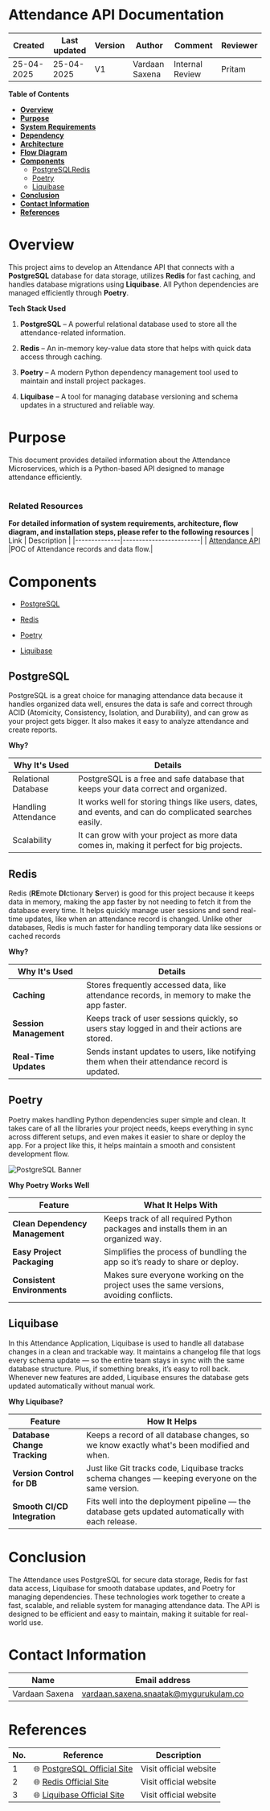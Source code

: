 #    **Attendance API Documentation**

| Created     | Last updated | Version | Author         | Comment | Reviewer |
|-------------|-----------|---------|----------------|---------|----------|
| 25-04-2025  | 25-04-2025 | V1  | Vardaan Saxena |     Internal Review    | Pritam    |



**Table of Contents**

-   [**Overview**](#overview)
-   [**Purpose**](#purpose)
-   [**System Requirements**](#related-resources)
-   [**Dependency**](#related-resources)
-   **[Architecture](#related-resources)**
-    [**Flow Diagram**](#related-resources)
-   **[Components](#components)**
    -   [PostgreSQL](#postgresql)[Redis](#redis)
    -   [Poetry](#poetry)
    -   [Liquibase](#liquibase)
-   [**Conclusion**](#conclusion)
-   [**Contact Information**](#contact-information)
-   **[References](#references)**



# **Overview**

This project aims to develop an Attendance API that connects with a **PostgreSQL** database for data storage, utilizes **Redis** for fast caching, and handles database migrations using **Liquibase**. All Python dependencies are managed efficiently through **Poetry**.

**Tech Stack Used**

1. **PostgreSQL** – A powerful relational database used to store all the attendance-related information.

2. **Redis** – An in-memory key-value data store that helps with quick data access through caching.

3. **Poetry** – A modern Python dependency management tool used to maintain and install project packages.

4. **Liquibase** – A tool for managing database versioning and schema updates in a structured and reliable way.


# **Purpose**

This document provides detailed information about the Attendance Microservices, which is a Python-based API designed to manage attendance efficiently.
#

### Related Resources
**For detailed information of system requirements, architecture, flow diagram, and installation steps, please refer to the following resources**
| Link         | Description         |
|--------------|------------------------|
| [Attendance API](https://github.com/avengers-p11/Documentation/blob/main/OT%20MS%20Understanding/Attendance/Attendance%20POC/README.md) |POC of Attendance records and data flow.| 


# **Components**

-   [PostgreSQL](https://www.postgresql.org/)

-   [Redis](https://redis.io/)

-   [Poetry](https://python-poetry.org/)

-   [Liquibase](https://docs.liquibase.com/)

## **PostgreSQL**

PostgreSQL is a great choice for managing attendance data because it handles organized data well, ensures the data is safe and correct through ACID (Atomicity, Consistency, Isolation, and Durability), and can grow as your project gets bigger. It also makes it easy to analyze attendance and create reports.

**Why?**

 | **Why It's Used**      | **Details**                                                                                              |
|------------------------|----------------------------------------------------------------------------------------------------------|
| Relational Database    | PostgreSQL is a free and safe database that keeps your data correct and organized.                        |
| Handling Attendance    | It works well for storing things like users, dates, and events, and can do complicated searches easily.    |
| Scalability            | It can grow with your project as more data comes in, making it perfect for big projects.                   |



## **Redis**

Redis (**RE**mote **DI**ctionary **S**erver) is good for this project because it keeps data in memory, making the app faster by not needing to fetch it from the database every time. It helps quickly manage user sessions and send real-time updates, like when an attendance record is changed. Unlike other databases, Redis is much faster for handling temporary data like sessions or cached records

**Why?**

| **Why It's Used**      | **Details**                                                                 |
|------------------------|-----------------------------------------------------------------------------|
| **Caching**            | Stores frequently accessed data, like attendance records, in memory to make the app faster. |
| **Session Management** | Keeps track of user sessions quickly, so users stay logged in and their actions are stored. |
| **Real-Time Updates**  | Sends instant updates to users, like notifying them when their attendance record is updated. |




## **Poetry**

Poetry makes handling Python dependencies super simple and clean. It takes care of all the libraries your project needs, keeps everything in sync across different setups, and even makes it easier to share or deploy the app. For a project like this, it helps maintain a smooth and consistent development flow.

![PostgreSQL Banner](https://repository-images.githubusercontent.com/236298056/b45f9f80-406d-11ea-901d-c513108ecf26)

**Why Poetry Works Well**

| **Feature**              | **What It Helps With**                                                                 |
|--------------------------|----------------------------------------------------------------------------------------|
| **Clean Dependency Management** | Keeps track of all required Python packages and installs them in an organized way.      |
| **Easy Project Packaging**     | Simplifies the process of bundling the app so it’s ready to share or deploy.             |
| **Consistent Environments**    | Makes sure everyone working on the project uses the same versions, avoiding conflicts.    |


## 

## **Liquibase**

In this Attendance Application, Liquibase is used to handle all database changes in a clean and trackable way. It maintains a changelog file that logs every schema update — so the entire team stays in sync with the same database structure. Plus, if something breaks, it’s easy to roll back. Whenever new features are added, Liquibase ensures the database gets updated automatically without manual work.

**Why Liquibase?**

| **Feature**              | **How It Helps**                                                                                  |
|--------------------------|---------------------------------------------------------------------------------------------------|
| **Database Change Tracking** | Keeps a record of all database changes, so we know exactly what's been modified and when.         |
| **Version Control for DB**   | Just like Git tracks code, Liquibase tracks schema changes — keeping everyone on the same version. |
| **Smooth CI/CD Integration** | Fits well into the deployment pipeline — the database gets updated automatically with each release. |


# **Conclusion**

The Attendance uses PostgreSQL for secure data storage, Redis for fast data access, Liquibase for smooth database updates, and Poetry for managing dependencies. These technologies work together to create a fast, scalable, and reliable system for managing attendance data. The API is designed to be efficient and easy to maintain, making it suitable for real-world use.

#  **Contact Information**


| **Name**    | **Email address**         |
|-------------|---------------------------|
| Vardaan Saxena | vardaan.saxena.snaatak@mygurukulam.co    |



# **References**

| No. | Reference                                              | Description              |
|-----|--------------------------------------------------------|--------------------------|
| 1   | 🌐 [PostgreSQL Official Site](https://www.postgresql.org) | Visit official website   |
| 2   | 🌐 [Redis Official Site](https://redis.io)              | Visit official website   |
| 3   | 🌐 [Liquibase Official Site](https://www.liquibase.org) | Visit official website   |

